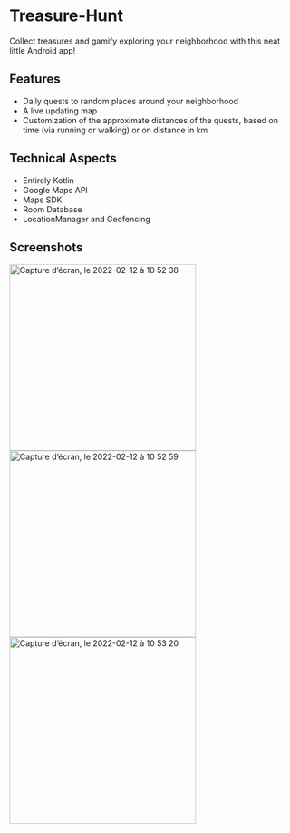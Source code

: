 # Treasure-Hunt
Collect treasures and gamify exploring your neighborhood with this neat little Android app!

## Features
- Daily quests to random places around your neighborhood
- A live updating map
- Customization of the approximate distances of the quests, based on time (via running or walking) or on distance in km

## Technical Aspects
- Entirely Kotlin
- Google Maps API
- Maps SDK
- Room Database
- LocationManager and Geofencing

## Screenshots

<img width="329" alt="Capture d’écran, le 2022-02-12 à 10 52 38" src="https://user-images.githubusercontent.com/47371267/153718224-a2b4d415-cdd0-49a9-9295-35b54cdb2b02.png">

<img width="329" alt="Capture d’écran, le 2022-02-12 à 10 52 59" src="https://user-images.githubusercontent.com/47371267/153718233-d33ea84e-1716-44cc-91a7-757dcddc358e.png">

<img width="329" alt="Capture d’écran, le 2022-02-12 à 10 53 20" src="https://user-images.githubusercontent.com/47371267/153718248-d40d5cdf-13ee-49fb-844a-4910d6ce74ed.png">
